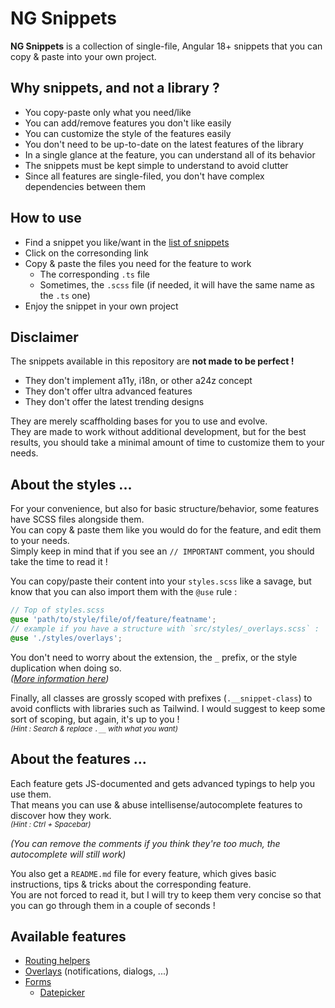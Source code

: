 # NG Snippets

**NG Snippets** is a collection of single-file, Angular 18+ snippets that you can copy & paste into your own project.

## Why snippets, and not a library ?

- You copy-paste only what you need/like
- You can add/remove features you don't like easily
- You can customize the style of the features easily
- You don't need to be up-to-date on the latest features of the library
- In a single glance at the feature, you can understand all of its behavior
- The snippets must be kept simple to understand to avoid clutter
- Since all features are single-filed, you don't have complex dependencies between them

## How to use

- Find a snippet you like/want in the [list of snippets](#list-of-features)
- Click on the corresonding link
- Copy & paste the files you need for the feature to work
  - The corresponding `.ts` file
  - Sometimes, the `.scss` file (if needed, it will have the same name as the `.ts` one)
- Enjoy the snippet in your own project

## Disclaimer

The snippets available in this repository are **not made to be perfect !**

- They don't implement a11y, i18n, or other a24z concept
- They don't offer ultra advanced features
- They don't offer the latest trending designs

They are merely scaffholding bases for you to use and evolve.  
They are made to work without additional development, but for the best results, you should take a minimal amount of time to customize them to your needs.

## About the styles ...

For your convenience, but also for basic structure/behavior, some features have SCSS files alongside them.  
You can copy & paste them like you would do for the feature, and edit them to your needs.  
Simply keep in mind that if you see an `// IMPORTANT` comment, you should take the time to read it !

You can copy/paste their content into your `styles.scss` like a savage, but know that you can also import them with the `@use` rule :

```scss
// Top of styles.scss
@use 'path/to/style/file/of/feature/featname';
// example if you have a structure with `src/styles/_overlays.scss` :
@use './styles/overlays';
```

You don't need to worry about the extension, the `_` prefix, or the style duplication when doing so.  
_([More information here](https://sass-lang.com/guide/#partials))_

Finally, all classes are grossly scoped with prefixes (`.__snippet-class`) to avoid conflicts with libraries such as Tailwind. I would suggest to keep some sort of scoping, but again, it's up to you !  
_<sup>(Hint : Search & replace `.__` with what you want)</sup>_

## About the features ...

Each feature gets JS-documented and gets advanced typings to help you use them.  
That means you can use & abuse intellisense/autocomplete features to discover how they work.  
_<sup>(Hint : Ctrl + Spacebar)</sup>_

_(You can remove the comments if you think they're too much, the autocomplete will still work)_

You also get a `README.md` file for every feature, which gives basic instructions, tips & tricks about the corresponding feature.  
You are not forced to read it, but I will try to keep them very concise so that you can go through them in a couple of seconds !

## Available features

- [Routing helpers](./src/app/snippets/routing)
- [Overlays](./src/app/snippets/overlays) (notifications, dialogs, ...)
- [Forms](./src/app/snippets/forms)
  - [Datepicker](./src/app/snippets/forms/datepicker)
